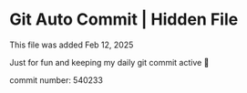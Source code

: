 # Git Auto Commit | Hidden File

This file was added Feb 12, 2025

Just for fun and keeping my daily git commit active 🤪

commit number: 540233
